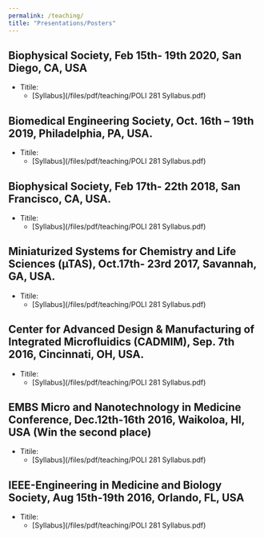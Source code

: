 ```yaml
---
permalink: /teaching/
title: "Presentations/Posters"
---
```


## Biophysical Society, Feb 15th- 19th 2020, San Diego, CA, USA
- Titile: 
    - [Syllabus](/files/pdf/teaching/POLI 281 Syllabus.pdf)

## Biomedical Engineering Society, Oct. 16th – 19th 2019, Philadelphia, PA, USA.
- Titile: 
    - [Syllabus](/files/pdf/teaching/POLI 281 Syllabus.pdf)

## Biophysical Society, Feb 17th- 22th 2018, San Francisco, CA, USA.
- Titile: 
    - [Syllabus](/files/pdf/teaching/POLI 281 Syllabus.pdf)

## Miniaturized Systems for Chemistry and Life Sciences (µTAS), Oct.17th- 23rd 2017, Savannah, GA, USA.
- Titile: 
    - [Syllabus](/files/pdf/teaching/POLI 281 Syllabus.pdf)

## Center for Advanced Design & Manufacturing of Integrated Microfluidics (CADMIM), Sep. 7th 2016, Cincinnati, OH, USA.
- Titile: 
    - [Syllabus](/files/pdf/teaching/POLI 281 Syllabus.pdf)

## EMBS Micro and Nanotechnology in Medicine Conference, Dec.12th-16th 2016, Waikoloa, HI, USA (Win the second place)
- Titile: 
    - [Syllabus](/files/pdf/teaching/POLI 281 Syllabus.pdf)

## IEEE-Engineering in Medicine and Biology Society, Aug 15th-19th 2016, Orlando, FL, USA
- Titile: 
    - [Syllabus](/files/pdf/teaching/POLI 281 Syllabus.pdf)

